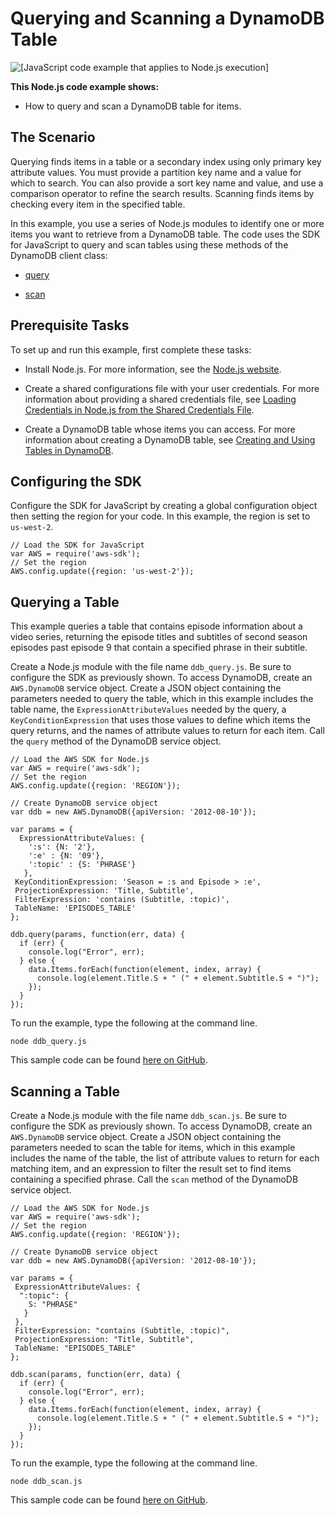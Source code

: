 # Querying and Scanning a DynamoDB Table<a name="dynamodb-example-query-scan"></a>

![\[JavaScript code example that applies to Node.js execution\]](http://docs.aws.amazon.com/sdk-for-javascript/v2/developer-guide/images/nodeicon.png)

**This Node\.js code example shows:**

+ How to query and scan a DynamoDB table for items\.

## The Scenario<a name="dynamodb-example-table-query-scan-scenario"></a>

Querying finds items in a table or a secondary index using only primary key attribute values\. You must provide a partition key name and a value for which to search\. You can also provide a sort key name and value, and use a comparison operator to refine the search results\. Scanning finds items by checking every item in the specified table\.

In this example, you use a series of Node\.js modules to identify one or more items you want to retrieve from a DynamoDB table\. The code uses the SDK for JavaScript to query and scan tables using these methods of the DynamoDB client class:

+ [query](http://docs.aws.amazon.com/AWSJavaScriptSDK/latest/AWS/DynamoDB.html#query-property)

+ [scan](http://docs.aws.amazon.com/AWSJavaScriptSDK/latest/AWS/DynamoDB.html#scan-property)

## Prerequisite Tasks<a name="dynamodb-example-table-query-scan-prerequisites"></a>

To set up and run this example, first complete these tasks:

+ Install Node\.js\. For more information, see the [Node\.js website](http://nodejs.org)\.

+ Create a shared configurations file with your user credentials\. For more information about providing a shared credentials file, see [Loading Credentials in Node\.js from the Shared Credentials File](loading-node-credentials-shared.md)\.

+ Create a DynamoDB table whose items you can access\. For more information about creating a DynamoDB table, see [Creating and Using Tables in DynamoDB](dynamodb-examples-using-tables.md)\.

## Configuring the SDK<a name="dynamodb-example-table-query-scan-configure-sdk"></a>

Configure the SDK for JavaScript by creating a global configuration object then setting the region for your code\. In this example, the region is set to `us-west-2`\.

```
// Load the SDK for JavaScript
var AWS = require('aws-sdk');
// Set the region 
AWS.config.update({region: 'us-west-2'});
```

## Querying a Table<a name="dynamodb-example-table-query-scan-querying"></a>

This example queries a table that contains episode information about a video series, returning the episode titles and subtitles of second season episodes past episode 9 that contain a specified phrase in their subtitle\.

Create a Node\.js module with the file name `ddb_query.js`\. Be sure to configure the SDK as previously shown\. To access DynamoDB, create an `AWS.DynamoDB` service object\. Create a JSON object containing the parameters needed to query the table, which in this example includes the table name, the `ExpressionAttributeValues` needed by the query, a `KeyConditionExpression` that uses those values to define which items the query returns, and the names of attribute values to return for each item\. Call the `query` method of the DynamoDB service object\.

```
// Load the AWS SDK for Node.js
var AWS = require('aws-sdk');
// Set the region 
AWS.config.update({region: 'REGION'});

// Create DynamoDB service object
var ddb = new AWS.DynamoDB({apiVersion: '2012-08-10'});

var params = {
  ExpressionAttributeValues: {
    ':s': {N: '2'},
    ':e' : {N: '09'},
    ':topic' : {S: 'PHRASE'}
   },
 KeyConditionExpression: 'Season = :s and Episode > :e',
 ProjectionExpression: 'Title, Subtitle',
 FilterExpression: 'contains (Subtitle, :topic)',
 TableName: 'EPISODES_TABLE'
};

ddb.query(params, function(err, data) {
  if (err) {
    console.log("Error", err);
  } else {
    data.Items.forEach(function(element, index, array) {
      console.log(element.Title.S + " (" + element.Subtitle.S + ")");
    });
  }
});
```

To run the example, type the following at the command line\.

```
node ddb_query.js
```

This sample code can be found [here on GitHub](https://github.com/awsdocs/aws-doc-sdk-examples/blob/master/javascript/example_code/dynamodb/ddb_query.js)\.

## Scanning a Table<a name="dynamodb-example-table-query-scan-scanning"></a>

Create a Node\.js module with the file name `ddb_scan.js`\. Be sure to configure the SDK as previously shown\. To access DynamoDB, create an `AWS.DynamoDB` service object\. Create a JSON object containing the parameters needed to scan the table for items, which in this example includes the name of the table, the list of attribute values to return for each matching item, and an expression to filter the result set to find items containing a specified phrase\. Call the `scan` method of the DynamoDB service object\.

```
// Load the AWS SDK for Node.js
var AWS = require('aws-sdk');
// Set the region 
AWS.config.update({region: 'REGION'});

// Create DynamoDB service object
var ddb = new AWS.DynamoDB({apiVersion: '2012-08-10'});

var params = {
 ExpressionAttributeValues: {
  ":topic": {
    S: "PHRASE"
   }
 },
 FilterExpression: "contains (Subtitle, :topic)",
 ProjectionExpression: "Title, Subtitle",
 TableName: "EPISODES_TABLE"
};

ddb.scan(params, function(err, data) {
  if (err) {
    console.log("Error", err);
  } else {
    data.Items.forEach(function(element, index, array) {
      console.log(element.Title.S + " (" + element.Subtitle.S + ")");
    });
  }
});
```

To run the example, type the following at the command line\.

```
node ddb_scan.js
```

This sample code can be found [here on GitHub](https://github.com/awsdocs/aws-doc-sdk-examples/blob/master/javascript/example_code/dynamodb/ddb_scan.js)\.